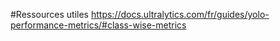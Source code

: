 #Ressources utiles
https://docs.ultralytics.com/fr/guides/yolo-performance-metrics/#class-wise-metrics
